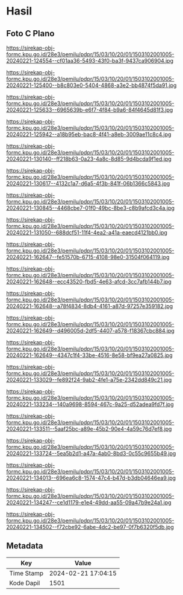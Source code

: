 # Hasil

## Foto C Plano

https://sirekap-obj-formc.kpu.go.id/28e3/pemilu/pdpr/15/03/10/20/01/1503102001005-20240221-124554--cf01aa36-5493-43f0-ba3f-9437ca906904.jpg

https://sirekap-obj-formc.kpu.go.id/28e3/pemilu/pdpr/15/03/10/20/01/1503102001005-20240221-125400--b8c803e0-5404-4868-a3e2-bb4874f5da91.jpg

https://sirekap-obj-formc.kpu.go.id/28e3/pemilu/pdpr/15/03/10/20/01/1503102001005-20240221-125633--6965639b-e6f7-4f84-b9a6-84f4645d81f3.jpg

https://sirekap-obj-formc.kpu.go.id/28e3/pemilu/pdpr/15/03/10/20/01/1503102001005-20240221-125942--a18b95eb-bac8-4f41-a8eb-3009ae11c8c4.jpg

https://sirekap-obj-formc.kpu.go.id/28e3/pemilu/pdpr/15/03/10/20/01/1503102001005-20240221-130140--ff218b63-0a23-4a8c-8d85-9d4bcda9f1ed.jpg

https://sirekap-obj-formc.kpu.go.id/28e3/pemilu/pdpr/15/03/10/20/01/1503102001005-20240221-130617--4132c1a7-d6a5-4f3b-841f-06b1366c5843.jpg

https://sirekap-obj-formc.kpu.go.id/28e3/pemilu/pdpr/15/03/10/20/01/1503102001005-20240221-130845--4468cbe7-01f0-49bc-8be3-c8b9afcd3c4a.jpg

https://sirekap-obj-formc.kpu.go.id/28e3/pemilu/pdpr/15/03/10/20/01/1503102001005-20240221-131050--688dcf51-11f4-4ea2-a41a-eaecd4121bb0.jpg

https://sirekap-obj-formc.kpu.go.id/28e3/pemilu/pdpr/15/03/10/20/01/1503102001005-20240221-162647--fe51570b-6715-4108-98e0-31504f064119.jpg

https://sirekap-obj-formc.kpu.go.id/28e3/pemilu/pdpr/15/03/10/20/01/1503102001005-20240221-162648--ecc43520-fbd5-4e63-afcd-3cc7afb144b7.jpg

https://sirekap-obj-formc.kpu.go.id/28e3/pemilu/pdpr/15/03/10/20/01/1503102001005-20240221-162648--a78f4834-8db4-4161-a87d-97257e359182.jpg

https://sirekap-obj-formc.kpu.go.id/28e3/pemilu/pdpr/15/03/10/20/01/1503102001005-20240221-162649--d496005d-2df5-4407-a578-f18367cbc884.jpg

https://sirekap-obj-formc.kpu.go.id/28e3/pemilu/pdpr/15/03/10/20/01/1503102001005-20240221-162649--4347c1f4-33be-4516-8e58-bf9ea27a0825.jpg

https://sirekap-obj-formc.kpu.go.id/28e3/pemilu/pdpr/15/03/10/20/01/1503102001005-20240221-133029--fe892f24-9ab2-4fe1-a75e-2342dd849c21.jpg

https://sirekap-obj-formc.kpu.go.id/28e3/pemilu/pdpr/15/03/10/20/01/1503102001005-20240221-133234--140a9698-8594-467c-9a25-d52adea9fd7f.jpg

https://sirekap-obj-formc.kpu.go.id/28e3/pemilu/pdpr/15/03/10/20/01/1503102001005-20240221-133511--5aaf25bc-a89e-45b2-90e4-4a59c76d7ef8.jpg

https://sirekap-obj-formc.kpu.go.id/28e3/pemilu/pdpr/15/03/10/20/01/1503102001005-20240221-133724--5ea5b2d1-a47a-4ab0-8bd3-0c55c9655b49.jpg

https://sirekap-obj-formc.kpu.go.id/28e3/pemilu/pdpr/15/03/10/20/01/1503102001005-20240221-134013--696ea6c8-1574-47c4-b47d-b3db04646ea9.jpg

https://sirekap-obj-formc.kpu.go.id/28e3/pemilu/pdpr/15/03/10/20/01/1503102001005-20240221-134247--ce1d1179-e1e4-49dd-aa55-09a47b9e24a1.jpg

https://sirekap-obj-formc.kpu.go.id/28e3/pemilu/pdpr/15/03/10/20/01/1503102001005-20240221-134502--f72cbe92-6abe-4dc2-be97-0f7b6320f5db.jpg


## Metadata

| Key        | Value               |
| ---------- | ------------------- |
| Time Stamp | 2024-02-21 17:04:15 |
| Kode Dapil | 1501                |



